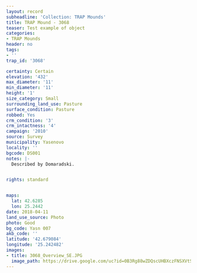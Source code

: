 ```yaml
---
layout: record
subheadline: 'Collection: TRAP Mounds'
title: TRAP Mound - 3068
teaser: Test example of object
categories:
- TRAP Mounds
header: no
tags:
- ''
trap_id: '3068'

certainty: Certain
elevation: '432'
max_diameter: '11'
min_diameter: '11'
height: '1'
size_category: Small
surrounding_land_use: Pasture
surface_condition: Pasture
robbed: Yes
crm_condition: '3'
crm_intactness: '4'
campaign: '2010'
source: Survey
municipality: Yasenovo
locality: ''
bgcode: DS001
notes: |-
  Described by Domaradski.


rights: standard


maps:
  lat: 42.6285
  lon: 25.2442
date: 2018-04-11
land_use_source: Photo
photo: Good
bg_code: Yasn 007
akb_code: ''
latitude: '42.679084'
longitude: '25.242482'
images:
- title: 3068_Overview_SE.JPG
  image_path: https://drive.google.com/uc?id=0B3Rg88wZDQscUHBXczFNSXVtSDg
---
```

